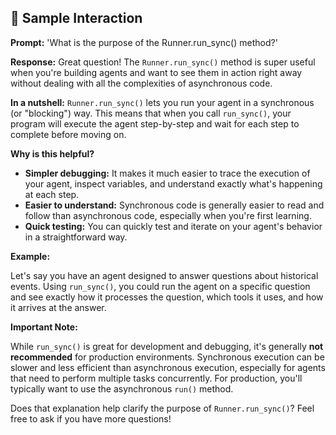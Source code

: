 

## 💬 Sample Interaction
**Prompt:**
'What is the purpose of the Runner.run_sync() method?'

**Response:**
Great question! The `Runner.run_sync()` method is super useful when you're building agents and want to see them in action right away without dealing with all the complexities of asynchronous code.

**In a nutshell:** `Runner.run_sync()` lets you run your agent in a synchronous (or "blocking") way. This means that when you call `run_sync()`, your program will execute the agent step-by-step and wait for each step to complete before moving on.

**Why is this helpful?**

*   **Simpler debugging:** It makes it much easier to trace the execution of your agent, inspect variables, and understand exactly what's happening at each step.
*   **Easier to understand:** Synchronous code is generally easier to read and follow than asynchronous code, especially when you're first learning.
*   **Quick testing:** You can quickly test and iterate on your agent's behavior in a straightforward way.

**Example:**

Let's say you have an agent designed to answer questions about historical events. Using `run_sync()`, you could run the agent on a specific question and see exactly how it processes the question, which tools it uses, and how it arrives at the answer.

**Important Note:**

While `run_sync()` is great for development and debugging, it's generally **not recommended** for production environments. Synchronous execution can be slower and less efficient than asynchronous execution, especially for agents that need to perform multiple tasks concurrently. For production, you'll typically want to use the asynchronous `run()` method.

Does that explanation help clarify the purpose of `Runner.run_sync()`? Feel free to ask if you have more questions!
